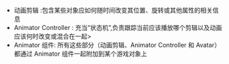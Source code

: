 + 动画剪辑 :包含某些对象应如何随时间改变其位置、旋转或其他属性的相关信息
+ Animator Controller : 充当“状态机”,负责跟踪当前应该播放哪个剪辑以及动画应该何时改变或混合在一起>
+  Animator 组件: 所有这些部分（动画剪辑、Animator Controller 和 Avatar）都通过 Animator 组件一起附加到某个游戏对象上
